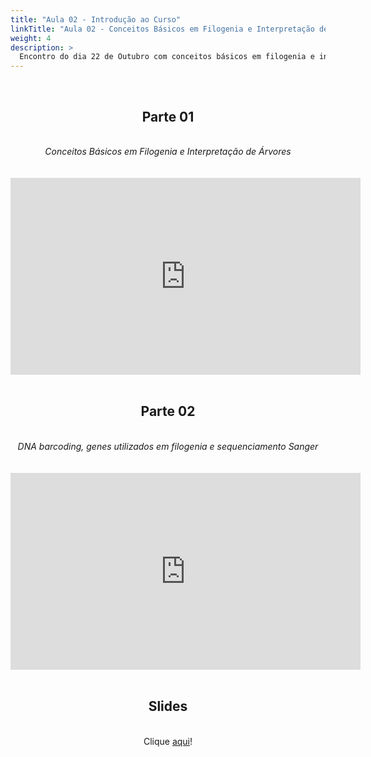 ```yaml
---
title: "Aula 02 - Introdução ao Curso"
linkTitle: "Aula 02 - Conceitos Básicos em Filogenia e Interpretação de Árvores"
weight: 4
description: >
  Encontro do dia 22 de Outubro com conceitos básicos em filogenia e interpretação de árvores
---
```


<br>
<div align="center">
<h2>Parte 01</h2>
<br>
<i>Conceitos Básicos em Filogenia e Interpretação de Árvores</i>
<br><br><br>
<iframe width="560" height="315" src="https://www.youtube.com/embed/GSfxqkU0brs" frameborder="0" allow="accelerometer; autoplay; clipboard-write; encrypted-media; gyroscope; picture-in-picture" allowfullscreen></iframe>
<br><br>

<h2>Parte 02</h2>
<br>
<i>DNA barcoding, genes utilizados em filogenia e sequenciamento Sanger</i>
<br><br><br>
<iframe width="560" height="315" src="https://www.youtube.com/embed/a5o6XEY65l0" frameborder="0" allow="accelerometer; autoplay; clipboard-write; encrypted-media; gyroscope; picture-in-picture" allowfullscreen></iframe>
<br><br>

<h2>Slides</h2>
<br>
Clique <a href="https://github.com/desirrepetters/cursodefilogenia.ufpr/raw/master/userguide/content/pt-br/docs/teoricas/slides/aula_02.pdf">aqui</a>!
</div>